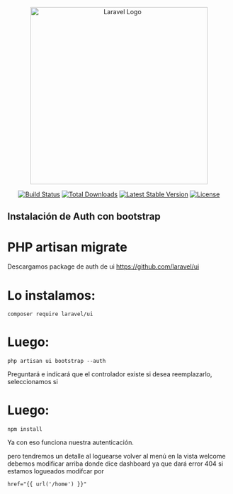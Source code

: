 <p align="center"><a href="https://laravel.com" target="_blank"><img src="https://raw.githubusercontent.com/laravel/art/master/logo-lockup/5%20SVG/2%20CMYK/1%20Full%20Color/laravel-logolockup-cmyk-red.svg" width="400" alt="Laravel Logo"></a></p>

<p align="center">
<a href="https://github.com/laravel/framework/actions"><img src="https://github.com/laravel/framework/workflows/tests/badge.svg" alt="Build Status"></a>
<a href="https://packagist.org/packages/laravel/framework"><img src="https://img.shields.io/packagist/dt/laravel/framework" alt="Total Downloads"></a>
<a href="https://packagist.org/packages/laravel/framework"><img src="https://img.shields.io/packagist/v/laravel/framework" alt="Latest Stable Version"></a>
<a href="https://packagist.org/packages/laravel/framework"><img src="https://img.shields.io/packagist/l/laravel/framework" alt="License"></a>
</p>

## Instalación de Auth con bootstrap

# PHP artisan migrate

Descargamos package de auth de ui
https://github.com/laravel/ui

# Lo instalamos: 

` composer require laravel/ui   `

# Luego:

 ` php artisan ui bootstrap --auth  `

Preguntará e indicará que el controlador existe si desea reemplazarlo, seleccionamos si

# Luego:

 ` npm install  `



 Ya con eso funciona nuestra autenticación.
 
 pero tendremos un detalle al loguearse volver al menú en la vista welcome debemos modificar arriba donde dice dashboard ya que dará error 404 si estamos logueados
 modifcar por 


 ` href="{{ url('/home') }}"   `
